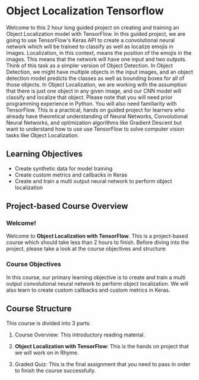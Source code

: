 # Object Localization Tensorflow

Welcome to this 2 hour long guided project on creating and training an Object Localization model with TensorFlow. In this guided project, we are going to use TensorFlow's Keras API to create a convolutional neural network which will be trained to classify as well as localize emojis in images. Localization, in this context, means the position of the emojis in the images. This means that the network will have one input and two outputs. Think of this task as a simpler version of Object Detection. In Object Detection, we might have multiple objects in the input images, and an object detection model predicts the classes as well as bounding boxes for all of those objects. In Object Localization, we are working with the assumption that there is just one object in any given image, and our CNN model will classify and localize that object. Please note that you will need prior programming experience in Python. You will also need familiarity with TensorFlow. This is a practical, hands on guided project for learners who already have theoretical understanding of Neural Networks, Convolutional Neural Networks, and optimization algorithms like Gradient Descent but want to understand how to use use TensorFlow to solve computer vision tasks like Object Localization.


## Learning Objectives

* Create synthetic data for model training
* Create custom metrics and callbacks in Keras
* Create and train a multi output neural network to perform object localization

## Project-based Course Overview

### Welcome!

Welcome to **Object Localization with TensorFlow**. This is a project-based course which should take less than 2 hours to finish. Before diving into the project, please take a look at the course objectives and structure:

### Course Objectives

In this course, our primary learning objective is to create and train a multi output convolutional neural network to perform object localization. We will also learn to create custom callbacks and custom metrics in Keras.

## Course Structure

This course is divided into 3 parts:

1. Course Overview: This introductory reading material.

2. **Object Localization with TensorFlow**: This is the hands on project that we will work on in Rhyme.

3. Graded Quiz: This is the final assignment that you need to pass in order to finish the course successfully.